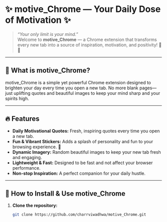 # ✨ motive_Chrome — Your Daily Dose of Motivation ✨

> *“Your only limit is your mind.”*  
> Welcome to **motive_Chrome** — a Chrome extension that transforms every new tab into a source of inspiration, motivation, and positivity! 🚀💪

---

## 🎯 What is motive_Chrome?

motive_Chrome is a simple yet powerful Chrome extension designed to brighten your day every time you open a new tab. No more blank pages—just uplifting quotes and beautiful images to keep your mind sharp and your spirits high.

---

## 🔥 Features

- **Daily Motivational Quotes:** Fresh, inspiring quotes every time you open a new tab.  
- **Fun & Vibrant Stickers:** Adds a splash of personality and fun to your browsing experience. 🎉  
- **Dynamic Imagery:** Random beautiful images to keep your new tab fresh and engaging.  
- **Lightweight & Fast:** Designed to be fast and not affect your browser performance.  
- **Non-stop Inspiration:** A perfect companion for your daily hustle.

---

## 🚀 How to Install & Use motive_Chrome

1. **Clone the repository:**
   ```bash
   git clone https://github.com/charrviwadhwa/motive_Chrome.git
